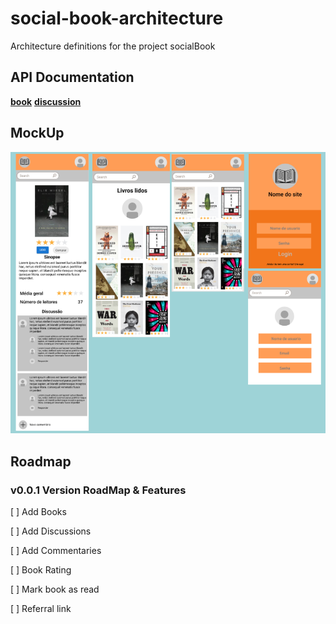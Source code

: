 # social-book-architecture
Architecture definitions for the project socialBook


## API Documentation
[**book**](docs/api/v1/books/books.overview.md)
[**discussion**](docs/api/v1/discussion/discussion.overview.md)


## MockUp
![alt text](resources/img/mockup_v1.0.0.png)


## Roadmap

### v0.0.1 Version RoadMap & Features

[ ] Add Books

[ ] Add Discussions

[ ] Add Commentaries

[ ] Book Rating

[ ] Mark book as read

[ ] Referral link